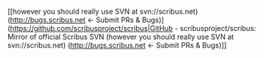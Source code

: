 [[however you should really use SVN at svn://scribus.net) (http://bugs.scribus.net ← Submit PRs & Bugs)](https://github.com/scribusproject/scribus|GitHub - scribusproject/scribus: Mirror of official Scribus SVN (however you should really use SVN at svn://scribus.net) (http://bugs.scribus.net ← Submit PRs & Bugs)]]